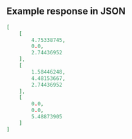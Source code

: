 

## Example response in JSON

```json
[
    [
        4.75338745, 
        0.0, 
        2.74436952
    ], 
    [
        1.58446248, 
        4.48153667, 
        2.74436952
    ], 
    [
        0.0, 
        0.0, 
        5.48873905
    ]
]
```

